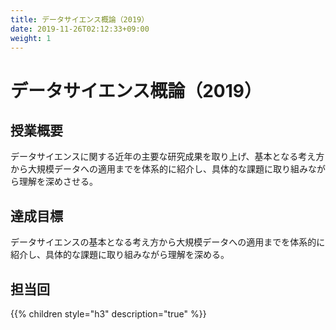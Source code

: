 ```yaml
---
title: データサイエンス概論（2019）
date: 2019-11-26T02:12:33+09:00
weight: 1
---
```


# データサイエンス概論（2019）

## 授業概要

データサイエンスに関する近年の主要な研究成果を取り上げ、基本となる考え方から大規模データへの適用までを体系的に紹介し、具体的な課題に取り組みながら理解を深めさせる。

## 達成目標

データサイエンスの基本となる考え方から大規模データへの適用までを体系的に紹介し、具体的な課題に取り組みながら理解を深める。

## 担当回

{{% children style="h3" description="true" %}}
